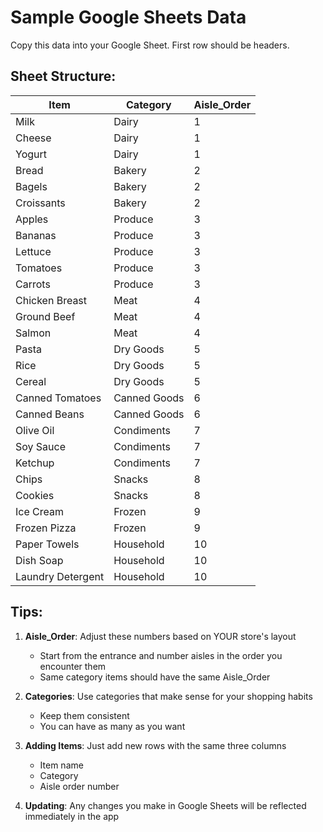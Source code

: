 # Sample Google Sheets Data

Copy this data into your Google Sheet. First row should be headers.

## Sheet Structure:

| Item | Category | Aisle_Order |
|------|----------|-------------|
| Milk | Dairy | 1 |
| Cheese | Dairy | 1 |
| Yogurt | Dairy | 1 |
| Bread | Bakery | 2 |
| Bagels | Bakery | 2 |
| Croissants | Bakery | 2 |
| Apples | Produce | 3 |
| Bananas | Produce | 3 |
| Lettuce | Produce | 3 |
| Tomatoes | Produce | 3 |
| Carrots | Produce | 3 |
| Chicken Breast | Meat | 4 |
| Ground Beef | Meat | 4 |
| Salmon | Meat | 4 |
| Pasta | Dry Goods | 5 |
| Rice | Dry Goods | 5 |
| Cereal | Dry Goods | 5 |
| Canned Tomatoes | Canned Goods | 6 |
| Canned Beans | Canned Goods | 6 |
| Olive Oil | Condiments | 7 |
| Soy Sauce | Condiments | 7 |
| Ketchup | Condiments | 7 |
| Chips | Snacks | 8 |
| Cookies | Snacks | 8 |
| Ice Cream | Frozen | 9 |
| Frozen Pizza | Frozen | 9 |
| Paper Towels | Household | 10 |
| Dish Soap | Household | 10 |
| Laundry Detergent | Household | 10 |

## Tips:

1. **Aisle_Order**: Adjust these numbers based on YOUR store's layout
   - Start from the entrance and number aisles in the order you encounter them
   - Same category items should have the same Aisle_Order

2. **Categories**: Use categories that make sense for your shopping habits
   - Keep them consistent
   - You can have as many as you want

3. **Adding Items**: Just add new rows with the same three columns
   - Item name
   - Category
   - Aisle order number

4. **Updating**: Any changes you make in Google Sheets will be reflected immediately in the app
